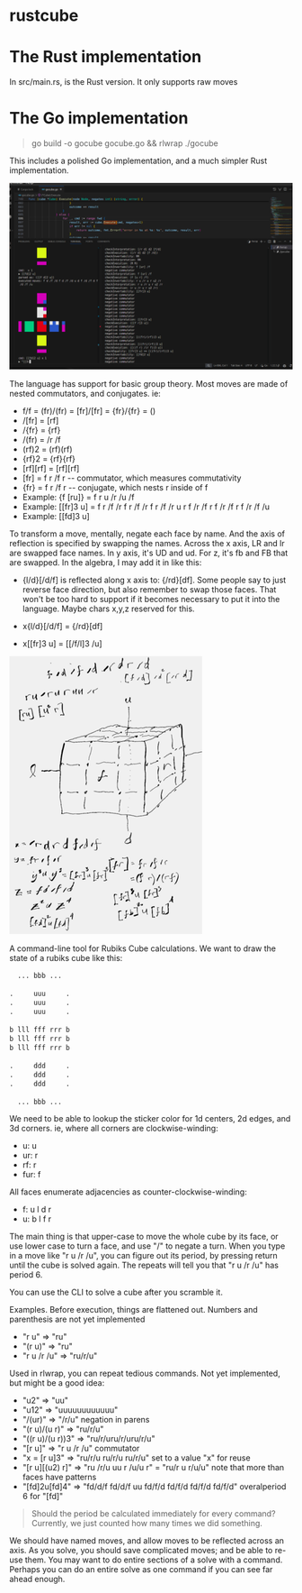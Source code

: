 rustcube
========

# The Rust implementation

In src/main.rs, is the Rust version. It only supports raw moves

# The Go implementation

> go build -o gocube gocube.go && rlwrap ./gocube

This includes a polished Go implementation, and a much simpler Rust implementation.

![ui.png](ui.png)

The language has support for basic group theory.
Most moves are made of nested commutators,
and conjugates.  ie:

- f/f = (fr)/(fr) = \[fr\]/\[fr\] = {fr}/{fr} = ()
- /\[fr\] = \[rf\]
- /{fr} = {rf}
- /(fr) = /r /f
- (rf)2 = (rf)(rf)
- {rf}2 = {rf}{rf}
- \[rf\]\[rf\] = \[rf\]\[rf\]
- \[fr\] = f r /f r -- commutator, which measures commutativity
- {fr} = f r /f r -- conjugate, which nests r inside of f
- Example: {f \[ru\]} = f r u /r /u /f
- Example: \[\[fr\]3 u\] = f r /f /r  f r /f /r  f r /f /r  u  r f /r /f  r f /r /f  r f /r /f  /u
- Example: \[\[fd\]3 u\]

To transform a move, mentally, negate each face by name. And the axis of reflection is specified by swapping the names.
Across the x axis, LR and lr are swapped face names. In y axis, it's UD and ud. For z, it's fb and FB that are swapped.
In the algebra, I may add it in like this:

- {l/d}\[/d/f\] is reflected along x axis to: {/rd}\[df\]. Some people say to just reverse face direction, but also remember to swap those faces. That won't be too hard to support if it becomes necessary to put it into the language. Maybe chars x,y,z reserved for this.

- x{l/d}\[/d/f\] = {/rd}\[df\]
- x\[\[fr\]3 u\] = \[\[/f/l\]3 /u\]



![remarkable.png](remarkable.png)

A command-line tool for Rubiks Cube calculations.
We want to draw the state of a rubiks cube like this:

```
  ... bbb ...
 
.     uuu     .
.     uuu     .
.     uuu     .

b lll fff rrr b
b lll fff rrr b
b lll fff rrr b

.     ddd     .
.     ddd     .
.     ddd     .

  ... bbb ...
```

We need to be able to lookup the sticker color
for 1d centers, 2d edges, and 3d corners.
ie, where all corners are clockwise-winding:

  - u: u
  - ur: r
  - rf: r
  - fur: f

All faces enumerate adjacencies as counter-clockwise-winding:

  - f: u l d r
  - u: b l f r

The main thing is that upper-case to move the whole cube by its face,
or use lower case to turn a face, and use "/" to negate a turn.
When you type in a move like "r u /r /u", you can figure out its period,
by pressing return until the cube is solved again. The repeats will
tell you that "r u /r /u" has period 6.

You can use the CLI to solve a cube after you scramble it.


Examples. Before execution, things are flattened out.
Numbers and parenthesis are not yet implemented

- "r u" => "ru"
- "(r u)" => "ru"
- "r u /r /u" => "ru/r/u"

Used in rlwrap, you can repeat tedious commands. Not yet implemented, but might be a good idea:

- "u2" => "uu"
- "u12" => "uuuuuuuuuuuu"
- "/(ur)" => "/r/u" negation in parens
- "(r u)/(u r)" => "ru/r/u"
- "((r u)/(u r))3" => "ru/r/uru/r/uru/r/u"
- "[r u]" => "r u /r /u" commutator
- "x = [r u]3" => "ru/r/u ru/r/u ru/r/u" set to a value "x" for reuse
- "[r u][(u2) r]" => "ru /r/u uu r /u/u r" = "ru/r u r/u/u" note that more than faces have patterns 
- "[fd]2u[fd]4" => "fd/d/f fd/d/f uu fd/f/d fd/f/d fd/f/d fd/f/d" overalperiod 6 for "[fd]"
> Should the period be calculated immediately for every command? Currently, we just counted how many times we did something.

We should have named moves, and allow moves to be reflected across an axis.
As you solve, you should save complicated moves; and be able to re-use them.
You may want to do entire sections of a solve with a command.
Perhaps you can do an entire solve as one command if you can see far ahead enough.

